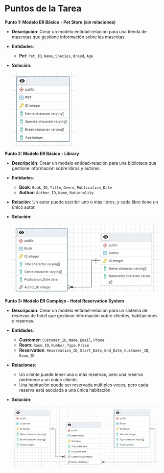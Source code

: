 # Puntos de la Tarea

  **Punto 1: Modelo ER Básico - Pet Store (sin relaciones)**
   - **Descripción**: Crear un modelo entidad-relación para una tienda de mascotas que gestione información sobre las mascotas.
   - **Entidades**:
     - **Pet**: `Pet_ID`, `Name`, `Species`, `Breed`, `Age`

   - **Solución**:

      ![alt text](PET_STORE_DB.jpg)

  **Punto 2: Modelo ER Básico - Library**
   - **Descripción**: Crear un modelo entidad-relación para una biblioteca que gestione información sobre libros y autores.
   - **Entidades**:
     - **Book**: `Book_ID`, `Title`, `Genre`, `Publication_Date`
     - **Author**: `Author_ID`, `Name`, `Nationality`
   - **Relación**: Un autor puede escribir uno o más libros, y cada libro tiene un único autor.

  - **Solución**:

      ![alt text](LIBRARY_DB.jpg)

  **Punto 3: Modelo ER Complejo - Hotel Reservation System**
   - **Descripción**: Crear un modelo entidad-relación para un sistema de reservas de hotel que gestione información sobre clientes, habitaciones y reservas.
   - **Entidades**:
     - **Customer**: `Customer_ID`, `Name`, `Email`, `Phone`
     - **Room**: `Room_ID`, `Number`, `Type`, `Price`
     - **Reservation**: `Reservation_ID`, `Start_Date`, `End_Date`, `Customer_ID`, `Room_ID`
   - **Relaciones**:
     - Un cliente puede tener una o más reservas, pero una reserva pertenece a un único cliente.
     - Una habitación puede ser reservada múltiples veces, pero cada reserva está asociada a una única habitación.

  - **Solución**:
  
      ![alt text](HOTEL_RESERVATION_SYSTEM_DB.jpg)

